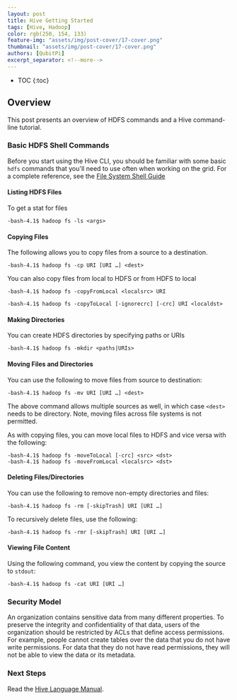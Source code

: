 ```yaml
---
layout: post
title: Hive Getting Started
tags: [Hive, Hadoop]
color: rgb(250, 154, 133)
feature-img: "assets/img/post-cover/17-cover.png"
thumbnail: "assets/img/post-cover/17-cover.png"
authors: [QubitPi]
excerpt_separator: <!--more-->
---
```


<!--more-->

* TOC
{:toc}

## Overview

This post presents an overview of HDFS commands and a Hive command-line tutorial.

### Basic HDFS Shell Commands

Before you start using the Hive CLI, you should be familiar with some basic `hdfs` commands that you'll need to use
often when working on the grid. For a complete reference, see the
[File System Shell Guide](http://archive.cloudera.com/cdh/3/hadoop/file_system_shell.html)

#### Listing HDFS Files

To get a stat for files

    -bash-4.1$ hadoop fs -ls <args>

#### Copying Files

The following allows you to copy files from a source to a destination.

    -bash-4.1$ hadoop fs -cp URI [URI …] <dest>

You can also copy files from local to HDFS or from HDFS to local

    -bash-4.1$ hadoop fs -copyFromLocal <localsrc> URI 

    -bash-4.1$ hadoop fs -copyToLocal [-ignorecrc] [-crc] URI <localdst>

#### Making Directories

You can create HDFS directories by specifying paths or URIs

    -bash-4.1$ hadoop fs -mkdir <paths|URIs> 

#### Moving Files and Directories

You can use the following to move files from source to destination:

    -bash-4.1$ hadoop fs -mv URI [URI …] <dest>

The above command allows multiple sources as well, in which case `<dest>` needs to be directory. 
Note, moving files across file systems is not permitted. 

As with copying files, you can move local files to HDFS and vice versa with the following:

    -bash-4.1$ hadoop fs -moveToLocal [-crc] <src> <dst>
    -bash-4.1$ hadoop fs -moveFromLocal <localsrc> <dst>

#### Deleting Files/Directories

You can use the following to remove non-empty directories and files:

    -bash-4.1$ hadoop fs -rm [-skipTrash] URI [URI …]

To recursively delete files, use the following:

    -bash-4.1$ hadoop fs -rmr [-skipTrash] URI [URI …]

#### Viewing File Content

Using the following command, you view the content by copying the source to `stdout`:

    -bash-4.1$ hadoop fs -cat URI [URI …]

### Security Model

An organization contains sensitive data from many different properties. To preserve the integrity and confidentiality of
that data, users of the organization should be restricted by ACLs that define access permissions. For example, people
cannot create tables over the data that you do not have write permissions. For data that they do not have read
permissions, they will not be able to view the data or its metadata.

### Next Steps

Read the [Hive Language Manual](https://cwiki.apache.org/confluence/display/Hive/LanguageManual).
